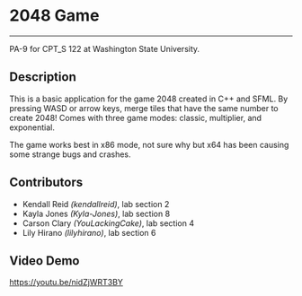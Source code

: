 # 2048 Game
***
PA-9 for CPT_S 122 at Washington State University.

## Description
This is a basic application for the game 2048 created in C++ and SFML.
By pressing WASD or arrow keys, merge tiles that have the same number to create 2048! Comes with three game modes: classic, multiplier, and exponential.

The game works best in x86 mode, not sure why but x64 has been causing some strange bugs and crashes.

## Contributors
- Kendall Reid _(kendallreid)_, lab section 2
- Kayla Jones _(Kyla-Jones)_, lab section 8
- Carson Clary _(YouLackingCake)_, lab section 4
- Lily Hirano _(lilyhirano)_, lab section 6

## Video Demo
https://youtu.be/nidZjWRT3BY
